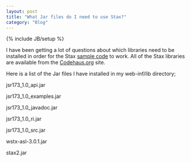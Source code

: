 ```yaml
---
layout: post
title: "What Jar files do I need to use Stax?"
category: "Blog"
---
```

{% include JB/setup %}

I have been getting a lot of questions about which libraries need to be installed in order for the Stax [sample code](http://www.fekke.com/XMLandStAXExamples.zip) to work. All of the Stax libraries are available from the [Codehaus.org](http://woodstox.codehaus.org/Download) site.

Here is a list of the Jar files I have installed in my web-inf/lib directory;

<div class="code">jsr173_1.0_api.jar  

jsr173_1.0_examples.jar  

jsr173_1.0_javadoc.jar  

jsr173_1.0_ri.jar  

jsr173_1.0_src.jar  

wstx-asl-3.0.1.jar  

stax2.jar

</div>